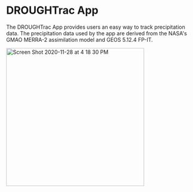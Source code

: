 # DROUGHTrac App

The DROUGHTrac App provides users an easy way to track precipitation data. The precipitation data used by the app are derived from the NASA's GMAO MERRA-2 assimilation model and GEOS 5.12.4 FP-IT. 

<img align="center" width="369" alt="Screen Shot 2020-11-28 at 4 18 30 PM" src="https://user-images.githubusercontent.com/70832125/100526285-68055480-3195-11eb-8f20-c305efb6ca0d.png">
